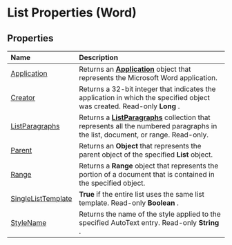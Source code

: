 
# List Properties (Word)

## Properties



|**Name**|**Description**|
|:-----|:-----|
|[Application](446896ff-858a-7fa1-a836-11710bd5c500.md)|Returns an  **[Application](d1cf6f8f-4e88-bf01-93b4-90a83f79cb44.md)** object that represents the Microsoft Word application.|
|[Creator](abcf7f1f-8332-29ed-599f-b986a4196f67.md)|Returns a 32-bit integer that indicates the application in which the specified object was created. Read-only  **Long** .|
|[ListParagraphs](3360f8dd-155a-3b44-1b0c-395ddbac2b51.md)|Returns a  **[ListParagraphs](759c510b-bca1-0b4b-005c-5a3783dd8e96.md)** collection that represents all the numbered paragraphs in the list, document, or range. Read-only.|
|[Parent](3c545ab4-13f6-94d7-4c4d-63922c58585a.md)|Returns an  **Object** that represents the parent object of the specified **List** object.|
|[Range](f078066b-9e8d-20a2-79af-5b93dc50bed7.md)|Returns a  **Range** object that represents the portion of a document that is contained in the specified object.|
|[SingleListTemplate](c6a7f98e-78ca-6d1d-547e-99fa609f517e.md)| **True** if the entire list uses the same list template. Read-only **Boolean** .|
|[StyleName](3d55f975-f6a8-b201-6fd2-e2459fdd048e.md)|Returns the name of the style applied to the specified AutoText entry. Read-only  **String** .|
